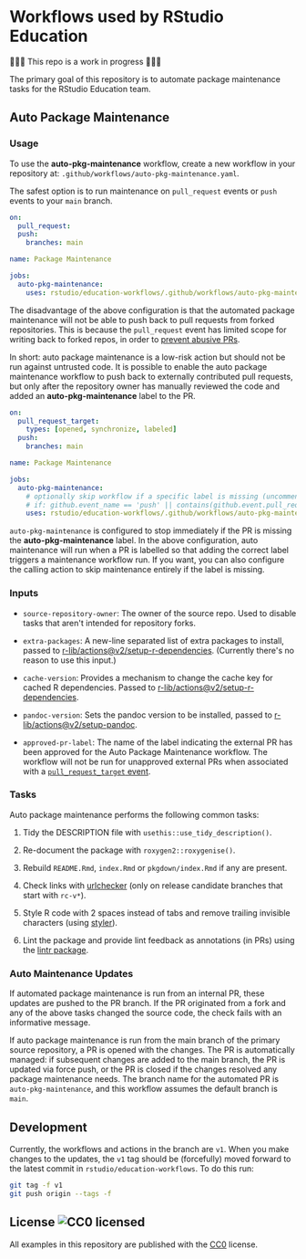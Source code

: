 # Workflows used by RStudio Education

<!-- badges: start -->
<!-- badges: end -->

🚧🚧🚧 This repo is a work in progress 🚧🚧🚧

The primary goal of this repository is to automate package maintenance tasks for the RStudio Education team.

## Auto Package Maintenance

### Usage

To use the **auto-pkg-maintenance** workflow, create a new workflow in your repository at: `.github/workflows/auto-pkg-maintenance.yaml`.

The safest option is to run maintenance on `pull_request` events or `push` events to your `main` branch.

```yaml
on:
  pull_request:
  push:
    branches: main

name: Package Maintenance

jobs:
  auto-pkg-maintenance:
    uses: rstudio/education-workflows/.github/workflows/auto-pkg-maintenance.yaml@v1
```

The disadvantage of the above configuration is that the automated package maintenance will not be able to push back to pull requests from forked repositories. This is because the `pull_request` event has limited scope for writing back to forked repos, in order to [prevent abusive PRs](https://securitylab.github.com/research/github-actions-preventing-pwn-requests/).

In short: auto package maintenance is a low-risk action but should not be run against untrusted code. It is possible to enable the auto package maintenance workflow to push back to externally contributed pull requests, but only after the repository owner has manually reviewed the code and added an **auto-pkg-maintenance** label to the PR.

```yaml
on:
  pull_request_target:
    types: [opened, synchronize, labeled]
  push:
    branches: main

name: Package Maintenance

jobs:
  auto-pkg-maintenance:
    # optionally skip workflow if a specific label is missing (uncomment to enable)
    # if: github.event_name == 'push' || contains(github.event.pull_request.labels.*.name, 'auto-pkg-maintenance')
    uses: rstudio/education-workflows/.github/workflows/auto-pkg-maintenance.yaml@v1
```

`auto-pkg-maintenance` is configured to stop immediately if the PR is missing the **auto-pkg-maintenance** label. In the above configuration, auto maintenance will run when a PR is labelled so that adding the correct label triggers a maintenance workflow run. If you want, you can also configure the calling action to skip maintenance entirely if the label is missing.

### Inputs

- `source-repository-owner`: The owner of the source repo. Used to disable tasks that aren't intended for repository forks.

- `extra-packages`: A new-line separated list of extra packages to install, passed to [r-lib/actions@v2/setup-r-dependencies](https://github.com/r-lib/actions/tree/v2/setup-r-dependencies). (Currently there's no reason to use this input.)

- `cache-version`: Provides a mechanism to change the cache key for cached R dependencies. Passed to [r-lib/actions@v2/setup-r-dependencies](https://github.com/r-lib/actions/tree/v2/setup-r-dependencies).

- `pandoc-version`: Sets the pandoc version to be installed, passed to [r-lib/actions@v2/setup-pandoc](https://github.com/r-lib/actions/tree/v2/setup-pandoc).

- `approved-pr-label`: The name of the label indicating the external PR has been approved for the Auto Package Maintenance workflow. The workflow will not be run for unapproved external PRs when associated with a [`pull_request_target` event](https://docs.github.com/en/actions/learn-github-actions/events-that-trigger-workflows#pull_request_target).

### Tasks

Auto package maintenance performs the following common tasks:

1. Tidy the DESCRIPTION file with `usethis::use_tidy_description()`.

2. Re-document the package with `roxygen2::roxygenise()`.

3. Rebuild `README.Rmd`, `index.Rmd` or `pkgdown/index.Rmd` if any are present.

4. Check links with [urlchecker](https://github.com/r-lib/urlchecker) (only on release candidate branches that start with `rc-v*`).

5. Style R code with 2 spaces instead of tabs and remove trailing invisible characters (using [styler](https://github.com/r-lib/styler)).

6. Lint the package and provide lint feedback as annotations (in PRs) using the [lintr package](https://github.com/r-lib/lintr).

### Auto Maintenance Updates

If automated package maintenance is run from an internal PR, these updates are pushed to the PR branch. If the PR originated from a fork and any of the above tasks changed the source code, the check fails with an informative message.

If auto package maintenance is run from the main branch of the primary source repository, a PR is opened with the changes. The PR is automatically managed: if subsequent changes are added to the main branch, the PR is updated via force push, or the PR is closed if the changes resolved any package maintenance needs. The branch name for the automated PR is `auto-pkg-maintenance`, and this workflow assumes the default branch is `main`.

## Development

Currently, the workflows and actions in the branch are `v1`. When you make changes to the updates, the `v1` tag should be (forcefully) moved forward to the latest commit in `rstudio/education-workflows`. To do this run:

```bash
git tag -f v1
git push origin --tags -f
```

## License ![CC0 licensed](https://img.shields.io/github/license/rstudio/education-workflows)

All examples in this repository are published with the [CC0](./LICENSE) license.


